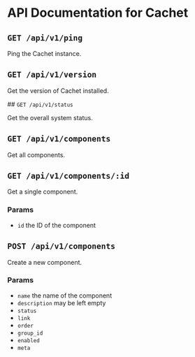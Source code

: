 # API Documentation for Cachet

## `GET /api/v1/ping`

Ping the Cachet instance.

## `GET /api/v1/version`

Get the version of Cachet installed.

## `GET /api/v1/status`

Get the overall system status.

## `GET /api/v1/components`

Get all components.

## `GET /api/v1/components/:id`

Get a single component.

### Params

- `id` the ID of the component

## `POST /api/v1/components`

Create a new component.

### Params

- `name` the name of the component
- `description` may be left empty
- `status`
- `link`
- `order`
- `group_id`
- `enabled`
- `meta`
